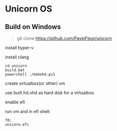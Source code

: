 # Unicorn OS
## Build on Windows

> git clone https://github.com/PavelFlegr/unicorn

install hyper-v

install clang
```
cd unicorn
build.bat
powershell ./makehd.ps1
```

create virtualbox(or other) vm

use built hd.vhd as hard disk for a virtualbox

enable efi

run vm and in efi shell:
```
f0:
unicorn.efi
```
